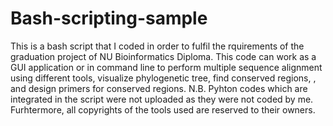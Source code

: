 # Bash-scripting-sample
This is a bash script that I coded in order to fulfil the rquirements of the graduation project of NU Bioinformatics Diploma. This code can work as a GUI application or in command line to perform multiple sequence alignment using different tools, visualize phylogenetic tree, find conserved regions, , and design primers for conserved regions. N.B. Pyhton codes which are integrated in the script were not uploaded as they were not coded by me. Furhtermore, all copyrights of the tools used are reserved to their owners.
